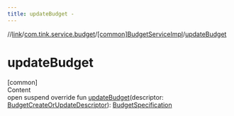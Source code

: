 ```yaml
---
title: updateBudget -
---
```

//[link](../../index.md)/[com.tink.service.budget](../index.md)/[[common]BudgetServiceImpl](index.md)/[updateBudget](update-budget.md)



# updateBudget  
[common]  
Content  
open suspend override fun [updateBudget](update-budget.md)(descriptor: [BudgetCreateOrUpdateDescriptor](../../com.tink.model.budget/[common]-budget-create-or-update-descriptor/index.md)): [BudgetSpecification](../../com.tink.model.budget/index.md#%5Bcom.tink.model.budget%2FBudgetSpecification%2F%2F%2FPointingToDeclaration%2F%5D%2FClasslikes%2F1647702525)  



